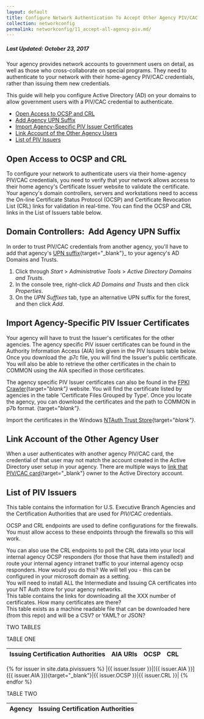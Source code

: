 ```yaml
---
layout: default
title: Configure Network Authentication To Accept Other Agency PIV/CAC Cards
collection: networkconfig
permalink: networkconfig/11_accept-all-agency-piv.md/
---
```


##### Last Updated: October 23, 2017

Your agency provides network accounts to government users on detail, as well as those who cross-collaborate on special programs. They need to authenticate to your network with their home-agency PIV/CAC credentials, rather than issuing them new credentials. 

This guide will help you configure Active Directory (AD) on your domains to allow government users with a PIV/CAC credential to authenticate. 

* [Open Access to OCSP and CRL](#open-access-to-ocsp-and-crl)
* [Add Agency UPN Suffix](#add-agency-upn-suffix)
* [Import Agency-Specific PIV Issuer Certificates](#import-agency-specific-piv-issuer-certificates)
* [Link Account of the Other Agency Users](#account-linking-other-agency-users)
* [List of PIV Issuers](#list-of-piv-issuers)

## Open Access to OCSP and CRL

To configure your network to authenticate users via their home-agency PIV/CAC credentials, you need to verify that your network <!--Explain "is open to...Is this what you mean?" Some agency networks don't allow access to other agencies' Certificate Issuer websites?-->allows access to their home agency's Certificate Issuer website to validate the certificate. Your agency's domain controllers, servers and workstations need to access the On-line Certificate Status Protocol (OCSP) and Certificate Revocation List (CRL) links for validation in real-time<!--Immediate/instantaneous?-->. You can find the OCSP and CRL links in the List of Issuers table below.

## Domain Controllers:&nbsp;&nbsp;Add Agency UPN Suffix

In order to trust PIV/CAC credentials from another agency, you'll have to add that agency's [UPN suffix](https://technet.microsoft.com/en-us/library/cc772007(v=ws.11).aspx){target="_blank"}_ to your agency's AD Domains and Trusts.

1. Click through _Start_ &gt; _Administrative Tools_ &gt; _Active Directory Domains and Trusts_.
2. In the console tree, right-click _AD Domains and Trusts_ and then click _Properties_.
3. On the _UPN Suffixes_ tab, type an alternative UPN suffix for the forest, and then click _Add_.

## Import Agency-Specific PIV Issuer Certificates

Your agency will have to trust the Issuer's certificates for the other agencies. The agency specific PIV issuer certificates can be found in the Authority Information Access (AIA) link given in the PIV Issuers table below. Once you download the .p7c file, you will find the Issuer's public certificate. You will also be able to retrieve the other certificates in the chain to COMMON using the AIA specified in those certificates.

The agency specific PIV Issuer certificates can also be found in the [FPKI Crawler](https://fpki-graph.fpki-lab.gov/crawler/){target="_blank"}_ website. You will find the certificate listed by agencies in the table 'Certificate Files Grouped by Type'. Once you locate the agency, you can download the certificates and the path to COMMON in p7b format.
{target="_blank"}_.

Import the certificates in the Windows [NTAuth Trust Store](https://piv.idmanagement.gov/networkconfig/trustedroots/){target="_blank"}_.

## Link Account of the Other Agency User

When a user authenticates with another agency PIV/CAC card, the credential of that user may not match the account created in the Active Directory user setup in your agency. There are multiple ways to [link that PIV/CAC card](https://piv.idmanagement.gov/networkconfig/accounts/){target="_blank"} owner to the Active Directory account.

## List of PIV Issuers

This table contains the information for U.S. Executive Branch Agencies and the Certification Authorities that are used for _PIV/CAC_ credentials.

OCSP and CRL endpoints are used to define configurations for the firewalls. You must allow access to these endpoints through the firewalls so this will work.

You can also use the CRL endpoints to poll the CRL data into your local internal agency OCSP responders (for those that have them installed!) and route your internal agency intranet traffic to your internal agency ocsp responders. 
How would you do this?  We will tell you - this can be configured in your microsoft domain as a setting.  
You will need to install ALL the Intermediate and Issuing CA certificates into your NT Auth store for your agency networks.  
This table contains the links for downloading all the XXX number of certificates.  How many certificates are there?  
This table exists as a machine readable file that can be downloaded here (from this repo) and will be a CSV? or YAML? or JSON?

TWO TABLES

TABLE ONE

| Issuing Certification Authorities | AIA URIs | OCSP  | CRL |
|------|-------|-------|------
{% for issuer in site.data.pivissuers %}
|{{ issuer.Issuer }}|[{{ issuer.AIA }}]({{ issuer.AIA }}){target="_blank"}|{{ issuer.OCSP }}|{{ issuer.CRL }}|
{% endfor %}

TABLE TWO

| Agency | Issuing Certification Authorities |
|------|-------------|



